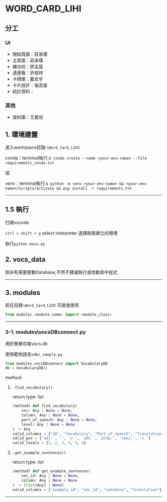 # WORD_CARD_LIHI

## 分工

### UI

- 開始頁面：莊承儒
- 主頁面：莊承儒
- 練功坊：廖孟宸
- 連連看：許煜祥
- 卡牌庫：戴宏宇
- 卡片設計：張高睿
- 統計資料：

### 其他

- 資料庫：王嘉信


## 1. 環境建置

進入workspace目錄:`\Word_Card_LIHI`

conda：terminal執行:`$ conda create --name <your-env-name> --file requirements_conda.txt`

或

venv：terminal執行:`$ python -m venv <your-env-name> && <your-env-name>/Scripts/activate && pip install -r requirements.txt`

---

## 1.5 執行

打開vscode

`ctrl + shift + p` select interpreter 選擇剛剛建立的環境

執行`python main.py`



## 2. vocs_data
除非有需要更動Database,不然不建議執行或改動其中程式

---

## 3. modules
若在目錄`\Word_Card_LIHI` 可直接使用
```python
from modules.<module_name> import <module_class>
```
---

### 3-1. modules\vocsDBconnect.py

用於簡單存取vocs.db

使用範例請見`vdbc_sample.py`
```python
from modules.vocsDBconnect import VocabularyDB
db = VocabularyDB()
```
method:
1. `.find_vocabulary()`

    return type: list
    ```python
    (method) def find_vocabulary(
        voc: Any | None = None,
        column: Any | None = None,
        part_of_speech: Any | None = None,
        level: Any | None = None
    ) -> Any
    valid_columns = {"ID", "Vocabulary", "Part_of_speech", "Translation", "Level"}
    valid_pos = {'adj.', '', 'v.', 'adv.', 'prep.', 'conj.', 'n.'}
    valid_levels = {1, 2, 3, 4, 5, 6}
    ```
2. `.get_example_sentences()`
    
    return type: list
    ```python
    (method) def get_example_sentences(
        voc_id: Any | None = None,
        column: Any | None = None
    ) -> (list[Any] | None)
    valid_columns = {"example_id", "voc_id", "sentence", "translation"}
    ```
---
